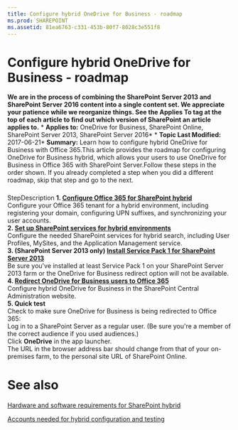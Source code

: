 ```yaml
---
title: Configure hybrid OneDrive for Business - roadmap
ms.prod: SHAREPOINT
ms.assetid: 81ea6763-c331-453b-80f7-8028c3e551f8
---
```



# Configure hybrid OneDrive for Business - roadmap
 **We are in the process of combining the SharePoint Server 2013 and SharePoint Server 2016 content into a single content set. We appreciate your patience while we reorganize things. See the Applies To tag at the top of each article to find out which version of SharePoint an article applies to.** * **Applies to:** OneDrive for Business, SharePoint Online, SharePoint Server 2013, SharePoint Server 2016*  * **Topic Last Modified:** 2017-06-21* **Summary:** Learn how to configure hybrid OneDrive for Business with Office 365.This article provides the roadmap for configuring OneDrive for Business hybrid, which allows your users to use OneDrive for Business in Office 365 with SharePoint Server.Follow these steps in the order shown. If you already completed a step when you did a different roadmap, skip that step and go to the next.
### 

StepDescription **1.  [Configure Office 365 for SharePoint hybrid](html/configure-office-365-for-sharepoint-hybrid.md)** <br/> Configure your Office 365 tenant for a hybrid environment, including registering your domain, configuring UPN suffixes, and synchronizing your user accounts.  <br/> **2.  [Set up SharePoint services for hybrid environments](html/set-up-sharepoint-services-for-hybrid-environments.md)** <br/> Configure the needed SharePoint services for hybrid search, including User Profiles, MySites, and the Application Management service.  <br/> **3. (SharePoint Server 2013 only) [Install Service Pack 1 for SharePoint Server 2013](https://go.microsoft.com/fwlink/p/?LinkId=521936)** <br/> Be sure you've installed at least Service Pack 1 on your SharePoint Server 2013 farm or the OneDrive for Business redirect option will not be available.  <br/> **4.  [Redirect OneDrive for Business users to Office 365](html/configure-hybrid-onedrive-for-business.md)** <br/> Configure hybrid OneDrive for Business in the SharePoint Central Administration website.  <br/> **5. Quick test** <br/>  Check to make sure OneDrive for Business is being redirected to Office 365: <br/>  Log in to a SharePoint Server as a regular user. (Be sure you're a member of the correct audience if you used audiences.) <br/>  Click **OneDrive** in the app launcher. <br/>  The URL in the browser address bar should change from that of your on-premises farm, to the personal site URL of SharePoint Online. <br/> 
# See also

#### 

 [Hardware and software requirements for SharePoint hybrid](html/hardware-and-software-requirements-for-sharepoint-hybrid.md)
  
    
    
 [Accounts needed for hybrid configuration and testing](html/accounts-needed-for-hybrid-configuration-and-testing.md)
  
    
    

  
    
    


